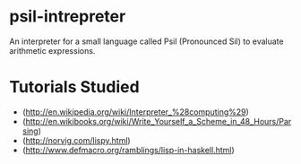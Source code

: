# psil-intrepreter
An interpreter for a small language called Psil (Pronounced Sil) to evaluate arithmetic expressions.


# Tutorials Studied
* (http://en.wikipedia.org/wiki/Interpreter_%28computing%29)
* (http://en.wikibooks.org/wiki/Write_Yourself_a_Scheme_in_48_Hours/Parsing)
* (http://norvig.com/lispy.html)
* (http://www.defmacro.org/ramblings/lisp-in-haskell.html)
